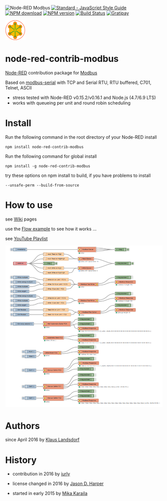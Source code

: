 ![Node-RED Modbus](http://b.repl.ca/v1/Node--RED-Modbus-green.png)
[![Standard - JavaScript Style Guide](https://img.shields.io/badge/code%20style-standard-brightgreen.svg)](http://standardjs.com/)
[![NPM download](https://img.shields.io/npm/dm/node-red-contrib-modbus.svg)](http://www.npm-stats.com/~packages/node-red-contrib-modbus)
[![NPM version](https://badge.fury.io/js/node-red-contrib-modbus.png)](http://badge.fury.io/js/node-red-contrib-modbus)
[![Build Status](https://travis-ci.org/biancode/node-red-contrib-modbus.svg?branch=master)](https://travis-ci.org/biancode/node-red-contrib-modbus)
[![Gratipay](https://img.shields.io/gratipay/biancode.svg)](https://gratipay.com/biancode/)

[![nodemodbus64](images/modbus-icon64.png)](https://www.npmjs.com/package/node-red-contrib-modbus)

node-red-contrib-modbus 
========================

[Node-RED][1] contribution package for [Modbus][8]

Based on [modbus-serial][2] with TCP and Serial RTU, RTU buffered, C701, Telnet, ASCII

* stress tested with Node-RED v0.15.2/v0.16.1 and Node.js (4.7/6.9 LTS)
* works with queueing per unit and round robin scheduling

# Install

Run the following command in the root directory of your Node-RED install

    npm install node-red-contrib-modbus

Run the following command for global install

    npm install -g node-red-contrib-modbus

try these options on npm install to build, if you have problems to install

    --unsafe-perm --build-from-source
    
# How to use

see [Wiki][10] pages

use the [Flow example][3] to see how it works ...

see [YouTube Playlist][9]

![Flow Example](images/Screenshot02V100.png)


# Authors

since April 2016 by [Klaus Landsdorf][4]

# History 

* contribution in 2016 by [iurly][6]

* license changed in 2016 by [Jason D. Harper][7]

* started in early 2015 by [Mika Karaila][5]

[1]:https://nodered.org
[2]:https://www.npmjs.com/package/modbus-serial
[3]:https://flows.nodered.org/flow/bf06a87e84395e4bce276714c6f5f884
[4]:https://github.com/biancode
[5]:https://github.com/mikakaraila
[6]:https://github.com/iurly
[7]:https://github.com/jayharper
[8]:http://www.modbus.org/
[9]:http://bit.ly/2jzwjqP
[10]:https://github.com/biancode/node-red-contrib-modbus/wiki
